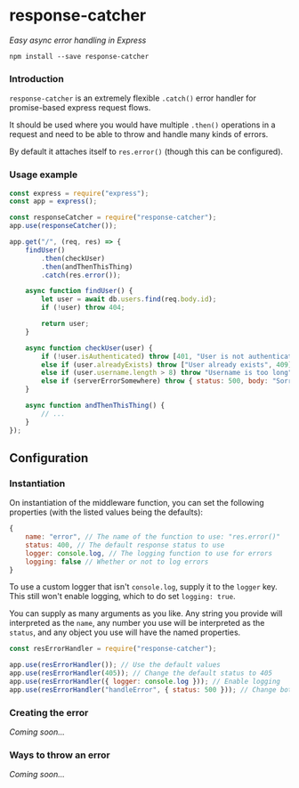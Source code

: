 # response-catcher
_Easy async error handling in Express_

```console
npm install --save response-catcher
```

### Introduction
`response-catcher` is an extremely flexible `.catch()` error handler for promise-based express request flows.

It should be used where you would have multiple `.then()` operations in a request and need to be able to throw and handle many kinds of errors.

By default it attaches itself to `res.error()` (though this can be configured).

### Usage example

```javascript
const express = require("express");
const app = express();

const responseCatcher = require("response-catcher");
app.use(responseCatcher());

app.get("/", (req, res) => {
	findUser()
		.then(checkUser)
		.then(andThenThisThing)
		.catch(res.error());

	async function findUser() {
		let user = await db.users.find(req.body.id);
		if (!user) throw 404;

		return user;
	}

	async function checkUser(user) {
		if (!user.isAuthenticated) throw [401, "User is not authenticated"];
		else if (user.alreadyExists) throw ["User already exists", 409];
		else if (user.username.length > 8) throw "Username is too long";
		else if (serverErrorSomewhere) throw { status: 500, body: "Sorry, we had an error somewhere!" };
	}

	async function andThenThisThing() {
		// ...
	}
});
```

## Configuration

### Instantiation
On instantiation of the middleware function, you can set the following properties (with the listed values being the defaults):

```javascript
{
	name: "error", // The name of the function to use: "res.error()"
	status: 400, // The default response status to use
	logger: console.log, // The logging function to use for errors
	logging: false // Whether or not to log errors
}
```

To use a custom logger that isn't `console.log`, supply it to the `logger` key. This still won't enable logging, which to do set `logging: true`.

You can supply as many arguments as you like. Any string you provide will interpreted as the `name`, any number you use will be interpreted as the `status`, and any object you use will have the named properties.

```javascript
const resErrorHandler = require("response-catcher");

app.use(resErrorHandler()); // Use the default values
app.use(resErrorHandler(405)); // Change the default status to 405
app.use(resErrorHandler({ logger: console.log })); // Enable logging
app.use(resErrorHandler("handleError", { status: 500 })); // Change both the default function name and the status
```

### Creating the error
_Coming soon..._

### Ways to throw an error
_Coming soon..._
